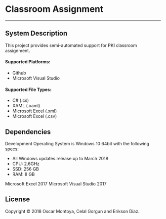 # Classroom Assignment

---
## System Description

This project provides semi-automated support for PKI classroom assignment.

#### Supported Platforms:
 - Github
 - Microsoft Visual Studio
   
#### Supported File Types:
 - C# (.cs)
 - XAML (.xaml)
 - Microsoft Excel (.xml)
 - Microsoft Excel (.csv)
 
 ## Dependencies
 
 Development Operating System is Windows 10 64bit with the following specs:
 - All Windows updates release up to March 2018
 - CPU: 2.6GHz
 - SSD: 256 GB
 - RAM: 8 GB
 
 Microsoft Excel 2017
 Microsoft Visual Studio 2017
 
## License

Copyright © 2018 Oscar Montoya, Celal Gorgun and Erikson Diaz.
